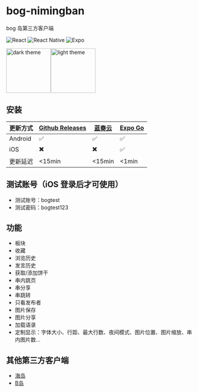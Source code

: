 # bog-nimingban

bog 岛第三方客户端

![React](https://img.shields.io/badge/react-%2320232a.svg?style=for-the-badge&logo=react&logoColor=%2361DAFB)
![React Native](https://img.shields.io/badge/react_native-%2320232a.svg?style=for-the-badge&logo=react&logoColor=%2361DAFB)
![Expo](https://img.shields.io/badge/expo-1C1E24?style=for-the-badge&logo=expo&logoColor=#D04A37)

<div style="display: flex; flex-direction: row">
  <img src="https://user-images.githubusercontent.com/20151080/161785944-4be24436-76a4-44b9-9e3a-4544ead235f4.jpg" alt="dark theme" style="width: 120px" />
  <img src="https://user-images.githubusercontent.com/20151080/161785958-e5a7fa70-91e0-4434-bfaf-96c58e538ae5.jpg" alt="light theme" style="width: 120px" />
</div>

## 安装

| 更新方式 | [Github Releases](https://github.com/tiamed/bog-nimingban/releases) | [蓝奏云](https://wwz.lanzouf.com/b01v7e4ng) | [Expo Go](https://expo.dev/@creasus/bog-nimingban) |
| -------- | ------------------------------------------------------------------- | ------------------------------------------- | -------------------------------------------------- |
| Android  | :white_check_mark:                                                  | :white_check_mark:                          | :white_check_mark:                                 |
| iOS      | :heavy_multiplication_x:                                            | :heavy_multiplication_x:                    | :white_check_mark:                                 |
| 更新延迟 | <15min                                                              | <15min                                      | <1min                                              |

## 测试账号（iOS 登录后才可使用）

- 测试账号：bogtest
- 测试密码：bogtest123

## 功能
- 板块
- 收藏
- 浏览历史
- 发言历史
- 获取/添加饼干
- 串内跳页
- 串分享
- 串跳转
- 只看发布者
- 图片保存
- 图片分享
- 加载语录
- 定制显示：字体大小、行距、最大行数、夜间模式、图片位置、图片缩放、串内图片数...

## 其他第三方客户端
- [海岛](https://github.com/toddtail/bogisland)
- [B岛](https://gitee.com/simsim95/bog)

